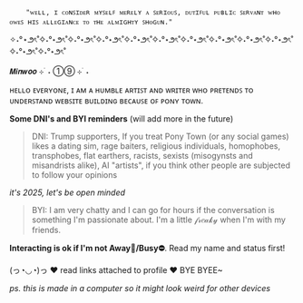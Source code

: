         "ᴡᴇʟʟ, ɪ ᴄᴏɴꜱɪᴅᴇʀ ᴍʏꜱᴇʟꜰ ᴍᴇʀᴇʟʏ ᴀ ꜱᴇʀɪᴏᴜꜱ, ᴅᴜᴛɪꜰᴜʟ ᴘᴜʙʟɪᴄ ꜱᴇʀᴠᴀɴᴛ ᴡʜᴏ ᴏᴡᴇꜱ ʜɪꜱ ᴀʟʟᴇɢɪᴀɴᴄᴇ ᴛᴏ ᴛʜᴇ ᴀʟᴍɪɢʜᴛʏ ꜱʜᴏɢᴜɴ."

✧˖°⋆౨ৎ˚✧˖°⋆౨ৎ˚✧˖°⋆౨ৎ˚✧˖°⋆౨ৎ˚✧˖°⋆౨ৎ˚✧˖°⋆౨ৎ˚✧˖°⋆౨ৎ˚✧˖°⋆౨ৎ˚✧˖°⋆౨ৎ˚✧˖°⋆౨ৎ˚✧˖°⋆౨ৎ˚✧˖°⋆౨ৎ˚

  𝙈𝙞𝙣𝙬𝙤𝙤 ⊹ ࣪ ˖ ①⑨ ⊹ ࣪ ˖ 

ʜᴇʟʟᴏ ᴇᴠᴇʀʏᴏɴᴇ, ɪ ᴀᴍ ᴀ ʜᴜᴍʙʟᴇ ᴀʀᴛɪꜱᴛ ᴀɴᴅ ᴡʀɪᴛᴇʀ ᴡʜᴏ ᴘʀᴇᴛᴇɴᴅꜱ ᴛᴏ ᴜɴᴅᴇʀꜱᴛᴀɴᴅ ᴡᴇʙꜱɪᴛᴇ ʙᴜɪʟᴅɪɴɢ ʙᴇᴄᴀᴜꜱᴇ ᴏꜰ ᴘᴏɴʏ ᴛᴏᴡɴ. 

**Some DNI's and BYI reminders** (will add more in the future)

> DNI: Trump supporters, If you treat Pony Town (or any social games) likes a dating sim, rage baiters, religious individuals, homophobes, transphobes, flat earthers, racists, sexists (misogynsts and misandrists alike), AI "artists", if you think other people are subjected to follow your opinions

*it's 2025, let's be open minded*

>BYI: I am very chatty and I can go for hours if the conversation is something I'm passionate about. I'm a little 𝒻𝓇𝑒𝒶𝓀𝓎 when I'm with my friends.

**Interacting is ok if I'm not Away🌙/Busy⛔**. Read my name and status first!

(っ◔◡◔)っ ♥ read links attached to profile ♥ BYE BYEE~

*ps. this is made in a computer so it might look weird for other devices*
